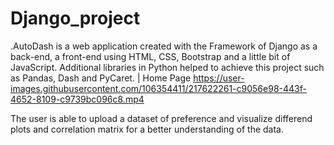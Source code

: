 # Django_project
.AutoDash is a web application created with the Framework of Django as a back-end, a front-end using HTML, CSS, Bootstrap and a little bit of JavaScript. 
Additional libraries in Python helped to achieve this project such as Pandas, Dash and PyCaret. 
    | Home Page
https://user-images.githubusercontent.com/106354411/217622261-c9056e98-443f-4652-8109-c9739bc096c8.mp4

The user is able to upload a dataset of preference and visualize differend plots and correlation matrix for a better understanding of the data.
